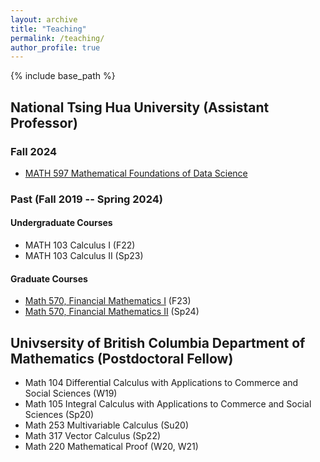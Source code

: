 ```yaml
---
layout: archive
title: "Teaching"
permalink: /teaching/
author_profile: true
---
```


{% include base_path %}


## National Tsing Hua University (Assistant Professor)

### Fall 2024

* [MATH 597 Mathematical Foundations of Data Science]()

### Past (Fall 2019 -- Spring 2024)

#### Undergraduate Courses
* MATH 103 Calculus I (F22)
* MATH 103 Calculus II (Sp23)

#### Graduate Courses
* [Math 570, Financial Mathematics I](https://beaded-antique-299.notion.site/Financial-Mathematics-I-96824edf692a4986aa6c3b98ae014ac6) (F23)
* [Math 570, Financial Mathematics II](https://beaded-antique-299.notion.site/Financial-Mathematics-II-64be834e112d4d49ba4e9a0052240220) (Sp24)



## Univsersity of British Columbia Department of Mathematics (Postdoctoral Fellow)
* Math 104 Differential Calculus with Applications to Commerce and Social Sciences (W19)
* Math 105 Integral Calculus with Applications to Commerce and Social Sciences (Sp20)
* Math 253 Multivariable Calculus (Su20)
* Math 317 Vector Calculus (Sp22)
* Math 220 Mathematical Proof (W20, W21)